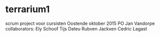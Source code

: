# terrarium1
scrum project voor cursisten Oostende oktober 2015
PO Jan Vandorpe
collaborators:
	Ely Schoof
	Tijs Deleu
	Rubven Jackxen
	Cedric Lagast
